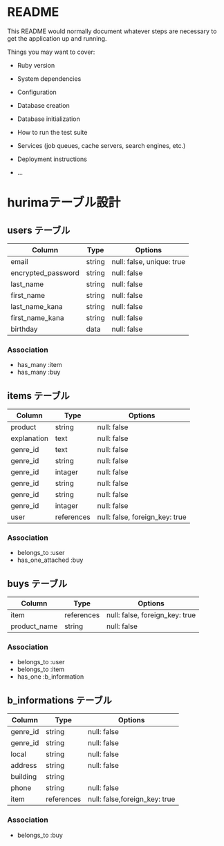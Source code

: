 # README

This README would normally document whatever steps are necessary to get the
application up and running.

Things you may want to cover:

* Ruby version

* System dependencies

* Configuration

* Database creation

* Database initialization

* How to run the test suite

* Services (job queues, cache servers, search engines, etc.)

* Deployment instructions

* ...
<!-- 変更途中 -->

 # hurimaテーブル設計 


## users テーブル
| Column             | Type    | Options     |
| ------------------ | --------| ----------- |
| email              | string  | null: false, unique: true|
| encrypted_password | string  | null: false |
| last_name          | string  | null: false |
| first_name         | string  | null: false |
| last_name_kana     | string  | null: false |
| first_name_kana    | string  | null: false |
| birthday           | data    | null: false |
### Association
- has_many :item
- has_many :buy


## items テーブル
| Column        | Type       | Options                       |
| ------------- | ---------- | ----------------------------- |
| product       | string     | null: false                   |
| explanation   | text       | null: false                   |
| genre_id      | text       | null: false                   |
| genre_id        | string     | null: false                   |
| genre_id  | intager    | null: false                   |
| genre_id | string    | null: false                   |
| genre_id | string     | null: false                   |
| genre_id | intager    | null: false                   |
| user          | references | null: false, foreign_key: true|
### Association
- belongs_to :user
- has_one_attached :buy

## buys テーブル
| Column       | Type       |       Options                  |
| -------------| ---------- | ------------------------------ |
| item         | references | null: false, foreign_key: true |
| product_name | string     | null: false                    |
### Association
- belongs_to :user
- belongs_to :item
- has_one :b_information


## b_informations テーブル
| Column     | Type       |       Options                  |
| ---------- | ---------- | ------------------------------ |
| genre_id   | string     | null: false |
| genre_id   | string     | null: false |
| local      | string     | null: false |
| address    | string     | null: false |
| building   | string     |             |
| phone      | string     | null: false |
| item       | references | null: false,foreign_key: true  |
### Association
- belongs_to :buy